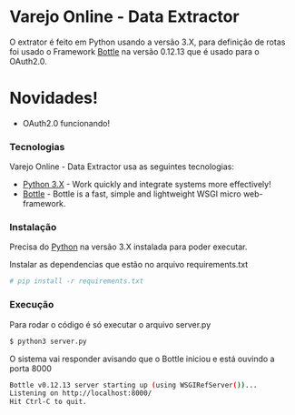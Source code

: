 # Varejo Online - Data Extractor

O extrator é feito em Python usando a versão 3.X, para definição de rotas foi usado o Framework [Bottle] na versão 0.12.13 que é usado para o OAuth2.0.

# Novidades!

  - OAuth2.0 funcionando!

### Tecnologias

Varejo Online - Data Extractor usa as seguintes tecnologias:

* [Python 3.X] - Work quickly and integrate systems more effectively!
* [Bottle] - Bottle is a fast, simple and lightweight WSGI micro web-framework.

### Instalação

Precisa do [Python][python 3.X] na versão 3.X instalada para poder executar.

Instalar as dependencias que estão no arquivo requirements.txt

```sh
# pip install -r requirements.txt
```
### Execução

Para rodar o código é só executar o arquivo server.py

```sh
$ python3 server.py
```

O sistema vai responder avisando que o Bottle iniciou e está ouvindo a porta 8000

```sh
Bottle v0.12.13 server starting up (using WSGIRefServer())...
Listening on http://localhost:8000/
Hit Ctrl-C to quit.
```

   [python 3.X]: <https://www.python.org/>
   [bottle]: <https://bottlepy.org/docs/dev/>
